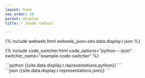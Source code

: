 ```yaml
---
layout: home
nav_order: 16
parent: display
title: r (node radius)

---
```


{% include webweb.html webweb_json=site.data.display.r.json %}

{% include code_switcher.html code_options="python---json" switcher_name="example-code-switcher" %}
<div class='select-code-block example-code-switcher python-code-block select-code-block-visible'></div>
```python
{{site.data.display.r.representations.python}}
```
<div class='select-code-block example-code-switcher json-code-block'></div>
```json
{{site.data.display.r.representations.json}}
```